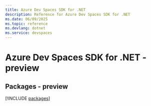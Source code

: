 ```yaml
---
title: Azure Dev Spaces SDK for .NET
description: Reference for Azure Dev Spaces SDK for .NET
ms.date: 06/09/2025
ms.topic: reference
ms.devlang: dotnet
ms.service: devspaces
---
```

# Azure Dev Spaces SDK for .NET - preview
## Packages - preview
[!INCLUDE [packages](dev-spaces-index.md)]